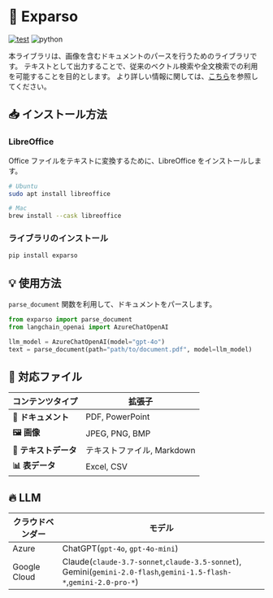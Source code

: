 # 📑 Exparso

[![test](https://github.com/InsightEdgeJP/exparso/actions/workflows/integrate.yml/badge.svg?branch=main)](https://github.com/InsightEdgeJP/exparso/actions/workflows/integrate.yml)
![python](https://img.shields.io/badge/python-%20%203.10%20|%203.11%20|%203.12-blue)

本ライブラリは、画像を含むドキュメントのパースを行うためのライブラリです。
テキストとして出力することで、従来のベクトル検索や全文検索での利用を可能することを目的とします。
より詳しい情報に関しては、[こちら](https://congenial-waddle-5krzvq6.pages.github.io/)を参照してください。

## 📥 インストール方法

### LibreOffice

Office ファイルをテキストに変換するために、LibreOffice をインストールします。

```bash
# Ubuntu
sudo apt install libreoffice

# Mac
brew install --cask libreoffice
```

### ライブラリのインストール

```bash
pip install exparso
```

## 💡 使用方法

`parse_document` 関数を利用して、ドキュメントをパースします。

```python
from exparso import parse_document
from langchain_openai import AzureChatOpenAI

llm_model = AzureChatOpenAI(model="gpt-4o")
text = parse_document(path="path/to/document.pdf", model=llm_model)
```

## 📑 対応ファイル

| コンテンツタイプ      | 拡張子                     |
| --------------------- | -------------------------- |
| **📑 ドキュメント**   | PDF, PowerPoint            |
| **🖼️ 画像**           | JPEG, PNG, BMP             |
| **📝 テキストデータ** | テキストファイル, Markdown |
| **📊 表データ**       | Excel, CSV                 |

## 🔥 LLM

| クラウドベンダー | モデル                                                                                                              |
| ---------------- | ------------------------------------------------------------------------------------------------------------------- |
| Azure            | ChatGPT(`gpt-4o`, `gpt-4o-mini`)                                                                                    |
| Google Cloud     | Claude(`claude-3.7-sonnet`,`claude-3.5-sonnet`), Gemini(`gemini-2.0-flash`,`gemini-1.5-flash-*`,`gemini-2.0-pro-*`) |
